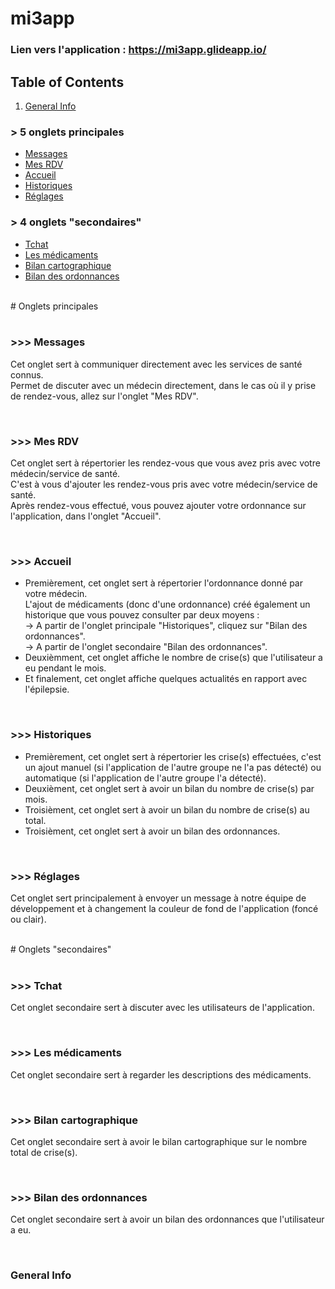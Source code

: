 # mi3app

### Lien vers l'application : https://mi3app.glideapp.io/

## Table of Contents
1. [General Info](#general-info)


### > 5 onglets principales
- [Messages](#onglet-msg)
- [Mes RDV](#onglet-rdv)
- [Accueil](#onglet-accueil)
- [Historiques](#onglet-histo)
- [Réglages](#onglet-reglages)

### > 4 onglets "secondaires"
- [Tchat](#onglet-tchat)
- [Les médicaments](#onglet-medoc)
- [Bilan cartographique](#onglet-bilan-carto)
- [Bilan des ordonnances](#onglet-bilan-ordo)

</br>
# Onglets principales
</br></br>

### >>> Messages
Cet onglet sert à communiquer directement avec les services de santé connus.</br>
Permet de discuter avec un médecin directement, dans le cas où il y prise de rendez-vous, allez sur l'onglet "Mes RDV".

</br>

### >>> Mes RDV
Cet onglet sert à répertorier les rendez-vous que vous avez pris avec votre médecin/service de santé.</br>
C'est à vous d'ajouter les rendez-vous pris avec votre médecin/service de santé.</br>
Après rendez-vous effectué, vous pouvez ajouter votre ordonnance sur l'application, dans l'onglet "Accueil".

</br>

### >>> Accueil 
+ Premièrement, cet onglet sert à répertorier l'ordonnance donné par votre médecin.</br>
L'ajout de médicaments (donc d'une ordonnance) créé également un historique que vous pouvez consulter par deux moyens :</br>
-> A partir de l'onglet principale "Historiques", cliquez sur "Bilan des ordonnances".</br>
-> A partir de l'onglet secondaire "Bilan des ordonnances".</br>
+ Deuxièmment, cet onglet affiche le nombre de crise(s) que l'utilisateur a eu pendant le mois.</br>
+ Et finalement, cet onglet affiche quelques actualités en rapport avec l'épilepsie.

</br>

### >>> Historiques 
+ Premièrement, cet onglet sert à répertorier les crise(s) effectuées, c'est un ajout manuel (si l'application de l'autre groupe ne l'a pas détecté) ou automatique (si l'application de l'autre groupe l'a détecté).
+ Deuxièment, cet onglet sert à avoir un bilan du nombre de crise(s) par mois.
+ Troisièment, cet onglet sert à avoir un bilan du nombre de crise(s) au total.
+ Troisièment, cet onglet sert à avoir un bilan des ordonnances.

</br>

### >>> Réglages 
Cet onglet sert principalement à envoyer un message à notre équipe de développement
et à changement la couleur de fond de l'application (foncé ou clair).

</br>
# Onglets "secondaires"
</br></br>

### >>> Tchat 
Cet onglet secondaire sert à discuter avec les utilisateurs de l'application.

</br>

### >>> Les médicaments 
Cet onglet secondaire sert à regarder les descriptions des médicaments.

</br>

### >>> Bilan cartographique 
Cet onglet secondaire sert à avoir le bilan cartographique sur le nombre total de crise(s).

</br>

### >>> Bilan des ordonnances 
Cet onglet secondaire sert à avoir un bilan des ordonnances que l'utilisateur a eu.

</br>


### General Info


